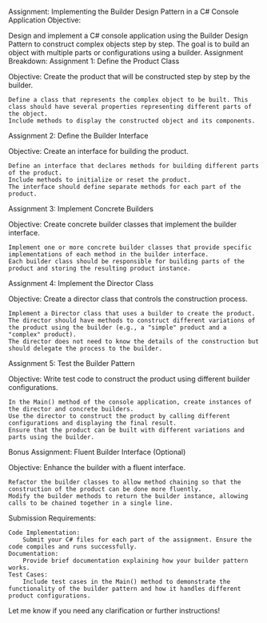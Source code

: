 Assignment: Implementing the Builder Design Pattern in a C# Console Application
Objective:

Design and implement a C# console application using the Builder Design Pattern to construct complex objects step by step. The goal is to build an object with multiple parts or configurations using a builder.
Assignment Breakdown:
Assignment 1: Define the Product Class

Objective: Create the product that will be constructed step by step by the builder.

    Define a class that represents the complex object to be built. This class should have several properties representing different parts of the object.
    Include methods to display the constructed object and its components.

Assignment 2: Define the Builder Interface

Objective: Create an interface for building the product.

    Define an interface that declares methods for building different parts of the product.
    Include methods to initialize or reset the product.
    The interface should define separate methods for each part of the product.

Assignment 3: Implement Concrete Builders

Objective: Create concrete builder classes that implement the builder interface.

    Implement one or more concrete builder classes that provide specific implementations of each method in the builder interface.
    Each builder class should be responsible for building parts of the product and storing the resulting product instance.

Assignment 4: Implement the Director Class

Objective: Create a director class that controls the construction process.

    Implement a Director class that uses a builder to create the product.
    The director should have methods to construct different variations of the product using the builder (e.g., a "simple" product and a "complex" product).
    The director does not need to know the details of the construction but should delegate the process to the builder.

Assignment 5: Test the Builder Pattern

Objective: Write test code to construct the product using different builder configurations.

    In the Main() method of the console application, create instances of the director and concrete builders.
    Use the director to construct the product by calling different configurations and displaying the final result.
    Ensure that the product can be built with different variations and parts using the builder.

Bonus Assignment: Fluent Builder Interface (Optional)

Objective: Enhance the builder with a fluent interface.

    Refactor the builder classes to allow method chaining so that the construction of the product can be done more fluently.
    Modify the builder methods to return the builder instance, allowing calls to be chained together in a single line.

Submission Requirements:

    Code Implementation:
        Submit your C# files for each part of the assignment. Ensure the code compiles and runs successfully.
    Documentation:
        Provide brief documentation explaining how your builder pattern works.
    Test Cases:
        Include test cases in the Main() method to demonstrate the functionality of the builder pattern and how it handles different product configurations.

Let me know if you need any clarification or further instructions!
